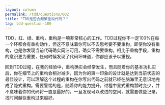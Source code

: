 ```yaml
---
layout: column
permalink: /tdd/questions/002
title: "TDD是否会频繁重构代码？"
tag: tdd-question-100
---
```



TDD，红、绿、重构，重构是一项非常核心的工作。TDD过程你不一定100%在每一个环都会有重构动作，但这不意味着你可以不去思考要不要重构，即便你没有重构，也是你发现当前代码确实简洁可用，确实不需要重构。相比于重构手段，重构的意识更为重要，任何时候发现了代码坏味道，你都应该予以重视。

回到TDD过程，在我的经验中，重构确实会经常发生，而且随着你的基本功扎实后，你在细节上的重构会相对减少，因为你的第一印象的设计就是达到当前状态的最佳设计，可以理解这个过程的重构在你写出代码之前就已经在脑海里无意识地完成了隐式重构。需要警惕的是，随着你的能力提升，过程中显式重构暂时变少，并不意味着你的代码将一直是最好的，一旦发现可以改进的空间，就需要做些记录，找时间越快重构过来越好。
